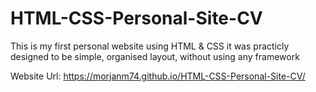 # HTML-CSS-Personal-Site-CV

This is my first personal website using HTML & CSS 
it was practicly designed to be simple, organised layout, without using any framework

Website Url: https://morjanm74.github.io/HTML-CSS-Personal-Site-CV/
